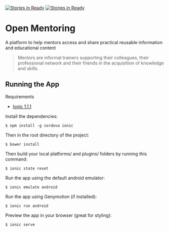 [![Stories in Ready](https://badge.waffle.io/iilab/openmentoring-mobile.png?label=ready&title=Ready)](https://waffle.io/iilab/openmentoring-mobile)
[![Stories in Ready](https://badge.waffle.io/iilab/openmentoring-mobile.png?label=ready&title=Ready)](https://waffle.io/iilab/openmentoring-mobile)
# Open Mentoring

A platform to help mentors access and share practical reusable information and educational content

> Mentors are informal trainers supporting their colleagues, their professional network and their friends in the acquisition of knowledge and skills.

## Running the App

Requirements
  * [Ionic 1.1.1](http://ionicframework.com/)

Install the dependencies:

```$ npm install -g cordova ionic```

Then in the root directory of the project:

```$ bower install```

Then build your local platforms/ and plugins/ folders by running this command:

```
$ ionic state reset
```

Run the app using the default android emulator:

```$ ionic emulate android```

Run the app using Genymotion (if installed):

```$ ionic run android```

Preview the app in your browser (great for styling):

```$ ionic serve```
